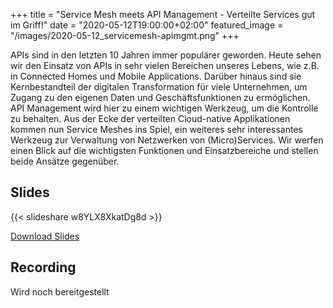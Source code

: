 +++
title = "Service Mesh meets API Management - Verteilte Services gut im Griff!"
date = "2020-05-12T19:00:00+02:00"
featured_image = "/images/2020-05-12_servicemesh-apimgmt.png"
+++

APIs sind in den letzten 10 Jahren immer populärer geworden. Heute sehen wir den Einsatz von APIs in sehr vielen Bereichen unseres Lebens, wie z.B. in Connected Homes und Mobile Applications. Darüber hinaus sind sie Kernbestandteil der digitalen Transformation für viele Unternehmen, um Zugang zu den eigenen Daten und Geschäftsfunktionen zu ermöglichen. API Management wird hier zu einem wichtigen Werkzeug, um die Kontrolle zu behalten.
Aus der Ecke der verteilten Cloud-native Applikationen kommen nun Service Meshes ins Spiel, ein weiteres sehr interessantes Werkzeug zur Verwaltung von Netzwerken von (Micro)Services. Wir werfen einen Blick auf die wichtigsten Funktionen und Einsatzbereiche und stellen beide Ansätze gegenüber.

## Slides

{{< slideshare w8YLX8XkatDg8d >}}

[Download Slides](/slides/2020-05-12_servicemesh-apimgmt.pdf)

## Recording

Wird noch bereitgestellt